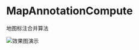 # MapAnnotationCompute
地图标注合并算法

![效果图演示](https://github.com/WangJace/MapAnnotationCompute/raw/master/MapAnnotationCompute.gif)